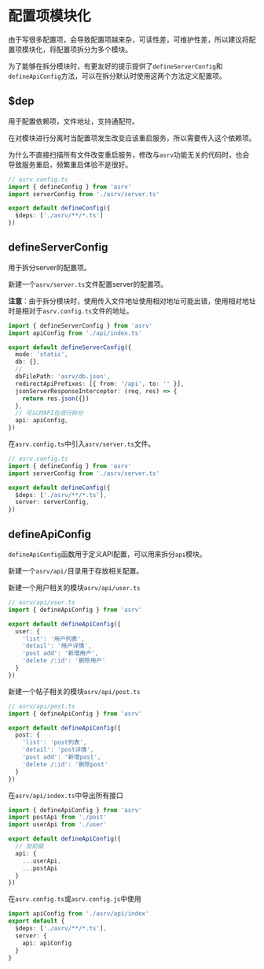 # 配置项模块化

由于写很多配置项，会导致配置项越来杂，可读性差，可维护性差，所以建议将配置项模块化，将配置项拆分为多个模块。

为了能够在拆分模块时，有更友好的提示提供了`defineServerConfig`和`defineApiConfig`方法，可以在拆分默认时使用这两个方法定义配置项。

## $dep

用于配置依赖项，文件地址，支持通配符。

在对模块进行分离时当配置项发生改变应该重启服务，所以需要传入这个依赖项。

为什么不直接扫描所有文件改变重启服务，修改与`asrv`功能无关的代码时，也会导致服务重启，频繁重启体验不是很好。

```ts
// asrv.config.ts
import { defineConfig } from 'asrv'
import serverConfig from './asrv/server.ts'

export default defineConfig({
  $deps: ['./asrv/**/*.ts']
})
```

## defineServerConfig

用于拆分server的配置项。

新建一个`asrv/server.ts`文件配置server的配置项。

**注意**：由于拆分模块时，使用传入文件地址使用相对地址可能出错，使用相对地址时是相对于`asrv.config.ts`文件的地址。

```ts
import { defineServerConfig } from 'asrv'
import apiConfig from './api/index.ts'

export default defineServerConfig({
  mode: 'static',
  db: {},
  //
  dbFilePath: 'asrv/db.json',
  redirectApiPrefixes: [{ from: '/api', to: '' }],
  jsonServerResponseInterceptor: (req, res) => {
    return res.json({})
  },
  // 可以对API在进行拆分
  api: apiConfig,
})
```

在`asrv.config.ts`中引入`asrv/server.ts`文件。

```ts
// asrv.config.ts
import { defineConfig } from 'asrv'
import serverConfig from './asrv/server.ts'

export default defineConfig({
  $deps: ['./asrv/**/*.ts'],
  server: serverConfig,
})
```

## defineApiConfig

`defineApiConfig`函数用于定义API配置，可以用来拆分`api`模块。

新建一个`asrv/api/`目录用于存放相关配置。

新建一个用户相关的模块`asrv/api/user.ts`

```ts
// asrv/api/user.ts
import { defineApiConfig } from 'asrv'

export default defineApiConfig({
  user: {
    'list': '用户列表',
    'detail': '用户详情',
    'post add': '新增用户',
    'delete /:id': '删除用户'
  }
})
```

新建一个帖子相关的模块`asrv/api/post.ts`

```ts
// asrv/api/post.ts
import { defineApiConfig } from 'asrv'

export default defineApiConfig({
  post: {
    'list': 'post列表',
    'detail': 'post详情',
    'post add': '新增post',
    'delete /:id': '删除post'
  }
})
```

在`asrv/api/index.ts`中导出所有接口

```ts
import { defineApiConfig } from 'asrv'
import postApi from './post'
import userApi from './user'

export default defineApiConfig({
  // 加前缀
  api: {
    ...userApi,
    ...postApi
  }
})
```

在`asrv.config.ts`或`asrv.config.js`中使用

```ts
import apiConfig from './asrv/api/index'
export default {
  $deps: ['./asrv/**/*.ts'],
  server: {
    api: apiConfig
  }
}
```
